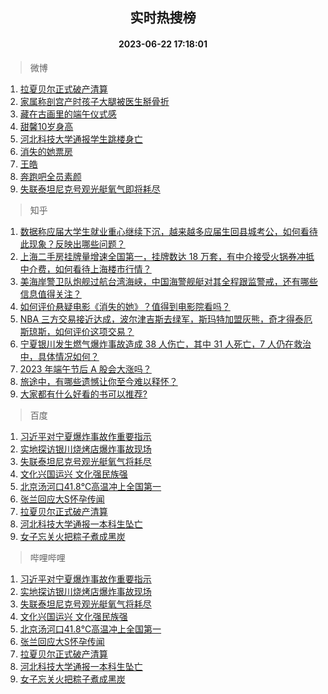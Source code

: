 <div align="center"><h2>实时热搜榜</h2><h4>2023-06-22 17:18:01</h4></div>

> 微博  

1. [拉夏贝尔正式破产清算](https://s.weibo.com/weibo?q=%23%E6%8B%89%E5%A4%8F%E8%B4%9D%E5%B0%94%E6%AD%A3%E5%BC%8F%E7%A0%B4%E4%BA%A7%E6%B8%85%E7%AE%97%23&t=31&band_rank=1&Refer=top)<br />
2. [家属称剖宫产时孩子大腿被医生掰骨折](https://s.weibo.com/weibo?q=%23%E5%AE%B6%E5%B1%9E%E7%A7%B0%E5%89%96%E5%AE%AB%E4%BA%A7%E6%97%B6%E5%AD%A9%E5%AD%90%E5%A4%A7%E8%85%BF%E8%A2%AB%E5%8C%BB%E7%94%9F%E6%8E%B0%E9%AA%A8%E6%8A%98%23&t=31&band_rank=2&Refer=top)<br />
3. [藏在古画里的端午仪式感](https://s.weibo.com/weibo?q=%23%E8%97%8F%E5%9C%A8%E5%8F%A4%E7%94%BB%E9%87%8C%E7%9A%84%E7%AB%AF%E5%8D%88%E4%BB%AA%E5%BC%8F%E6%84%9F%23&t=31&band_rank=3&Refer=top)<br />
4. [甜馨10岁身高](https://s.weibo.com/weibo?q=%23%E7%94%9C%E9%A6%A810%E5%B2%81%E8%BA%AB%E9%AB%98%23&t=31&band_rank=4&Refer=top)<br />
5. [河北科技大学通报学生跳楼身亡](https://s.weibo.com/weibo?q=%23%E6%B2%B3%E5%8C%97%E7%A7%91%E6%8A%80%E5%A4%A7%E5%AD%A6%E9%80%9A%E6%8A%A5%E5%AD%A6%E7%94%9F%E8%B7%B3%E6%A5%BC%E8%BA%AB%E4%BA%A1%23&t=31&band_rank=5&Refer=top)<br />
6. [消失的她票房](https://s.weibo.com/weibo?q=%E6%B6%88%E5%A4%B1%E7%9A%84%E5%A5%B9%E7%A5%A8%E6%88%BF&t=31&band_rank=6&Refer=top)<br />
7. [王皓](https://s.weibo.com/weibo?q=%E7%8E%8B%E7%9A%93&t=31&band_rank=7&Refer=top)<br />
8. [奔跑吧全员素颜](https://s.weibo.com/weibo?q=%23%E5%A5%94%E8%B7%91%E5%90%A7%E5%85%A8%E5%91%98%E7%B4%A0%E9%A2%9C%23&t=31&band_rank=8&Refer=top)<br />
9. [失联泰坦尼克号观光艇氧气即将耗尽](https://s.weibo.com/weibo?q=%23%E5%A4%B1%E8%81%94%E6%B3%B0%E5%9D%A6%E5%B0%BC%E5%85%8B%E5%8F%B7%E8%A7%82%E5%85%89%E8%89%87%E6%B0%A7%E6%B0%94%E5%8D%B3%E5%B0%86%E8%80%97%E5%B0%BD%23&t=31&band_rank=9&Refer=top)<br />

> 知乎  

1. [数据称应届大学生就业重心继续下沉，越来越多应届生回县城考公，如何看待此现象？反映出哪些问题？](https://www.zhihu.com/question/607781746)<br />
2. [上海二手房挂牌量增速全国第一，挂牌数达 18 万套，有中介接受火锅券冲抵中介费，如何看待上海楼市行情？](https://www.zhihu.com/question/607907674)<br />
3. [美海岸警卫队炮舰过航台湾海峡，中国海警舰艇对其全程跟监警戒，还有哪些信息值得关注？](https://www.zhihu.com/question/607981759)<br />
4. [如何评价悬疑电影《消失的她》？值得到电影院看吗？](https://www.zhihu.com/question/607961545)<br />
5. [NBA 三方交易接近达成，波尔津吉斯去绿军，斯玛特加盟灰熊，奇才得泰厄斯琼斯，如何评价这项交易？](https://www.zhihu.com/question/607968898)<br />
6. [宁夏银川发生燃气爆炸事故造成 38 人伤亡，其中 31 人死亡，7 人仍在救治中，具体情况如何？](https://www.zhihu.com/question/607961203)<br />
7. [2023 年端午节后 A 股会大涨吗？](https://www.zhihu.com/question/607909550)<br />
8. [旅途中，有哪些遗憾让你至今难以释怀？](https://www.zhihu.com/question/21038225)<br />
9. [大家都有什么好看的书可以推荐?](https://www.zhihu.com/question/603748072)<br />

> 百度  

1. [习近平对宁夏爆炸事故作重要指示](https://www.baidu.com/s?wd=%E4%B9%A0%E8%BF%91%E5%B9%B3%E5%AF%B9%E5%AE%81%E5%A4%8F%E7%88%86%E7%82%B8%E4%BA%8B%E6%95%85%E4%BD%9C%E9%87%8D%E8%A6%81%E6%8C%87%E7%A4%BA&sa=fyb_news&rsv_dl=fyb_news)<br />
2. [实地探访银川烧烤店爆炸事故现场](https://www.baidu.com/s?wd=%E5%AE%9E%E5%9C%B0%E6%8E%A2%E8%AE%BF%E9%93%B6%E5%B7%9D%E7%83%A7%E7%83%A4%E5%BA%97%E7%88%86%E7%82%B8%E4%BA%8B%E6%95%85%E7%8E%B0%E5%9C%BA&sa=fyb_news&rsv_dl=fyb_news)<br />
3. [失联泰坦尼克号观光艇氧气将耗尽](https://www.baidu.com/s?wd=%E5%A4%B1%E8%81%94%E6%B3%B0%E5%9D%A6%E5%B0%BC%E5%85%8B%E5%8F%B7%E8%A7%82%E5%85%89%E8%89%87%E6%B0%A7%E6%B0%94%E5%B0%86%E8%80%97%E5%B0%BD&sa=fyb_news&rsv_dl=fyb_news)<br />
4. [文化兴国运兴 文化强民族强](https://www.baidu.com/s?wd=%E6%96%87%E5%8C%96%E5%85%B4%E5%9B%BD%E8%BF%90%E5%85%B4+%E6%96%87%E5%8C%96%E5%BC%BA%E6%B0%91%E6%97%8F%E5%BC%BA&sa=fyb_news&rsv_dl=fyb_news)<br />
5. [北京汤河口41.8℃高温冲上全国第一](https://www.baidu.com/s?wd=%E5%8C%97%E4%BA%AC%E6%B1%A4%E6%B2%B3%E5%8F%A341.8%E2%84%83%E9%AB%98%E6%B8%A9%E5%86%B2%E4%B8%8A%E5%85%A8%E5%9B%BD%E7%AC%AC%E4%B8%80&sa=fyb_news&rsv_dl=fyb_news)<br />
6. [张兰回应大S怀孕传闻](https://www.baidu.com/s?wd=%E5%BC%A0%E5%85%B0%E5%9B%9E%E5%BA%94%E5%A4%A7S%E6%80%80%E5%AD%95%E4%BC%A0%E9%97%BB&sa=fyb_news&rsv_dl=fyb_news)<br />
7. [拉夏贝尔正式破产清算](https://www.baidu.com/s?wd=%E6%8B%89%E5%A4%8F%E8%B4%9D%E5%B0%94%E6%AD%A3%E5%BC%8F%E7%A0%B4%E4%BA%A7%E6%B8%85%E7%AE%97&sa=fyb_news&rsv_dl=fyb_news)<br />
8. [河北科技大学通报一本科生坠亡](https://www.baidu.com/s?wd=%E6%B2%B3%E5%8C%97%E7%A7%91%E6%8A%80%E5%A4%A7%E5%AD%A6%E9%80%9A%E6%8A%A5%E4%B8%80%E6%9C%AC%E7%A7%91%E7%94%9F%E5%9D%A0%E4%BA%A1&sa=fyb_news&rsv_dl=fyb_news)<br />
9. [女子忘关火把粽子煮成黑炭](https://www.baidu.com/s?wd=%E5%A5%B3%E5%AD%90%E5%BF%98%E5%85%B3%E7%81%AB%E6%8A%8A%E7%B2%BD%E5%AD%90%E7%85%AE%E6%88%90%E9%BB%91%E7%82%AD&sa=fyb_news&rsv_dl=fyb_news)<br />

> 哔哩哔哩  

1. [习近平对宁夏爆炸事故作重要指示](https://www.baidu.com/s?wd=%E4%B9%A0%E8%BF%91%E5%B9%B3%E5%AF%B9%E5%AE%81%E5%A4%8F%E7%88%86%E7%82%B8%E4%BA%8B%E6%95%85%E4%BD%9C%E9%87%8D%E8%A6%81%E6%8C%87%E7%A4%BA&sa=fyb_news&rsv_dl=fyb_news)<br />
2. [实地探访银川烧烤店爆炸事故现场](https://www.baidu.com/s?wd=%E5%AE%9E%E5%9C%B0%E6%8E%A2%E8%AE%BF%E9%93%B6%E5%B7%9D%E7%83%A7%E7%83%A4%E5%BA%97%E7%88%86%E7%82%B8%E4%BA%8B%E6%95%85%E7%8E%B0%E5%9C%BA&sa=fyb_news&rsv_dl=fyb_news)<br />
3. [失联泰坦尼克号观光艇氧气将耗尽](https://www.baidu.com/s?wd=%E5%A4%B1%E8%81%94%E6%B3%B0%E5%9D%A6%E5%B0%BC%E5%85%8B%E5%8F%B7%E8%A7%82%E5%85%89%E8%89%87%E6%B0%A7%E6%B0%94%E5%B0%86%E8%80%97%E5%B0%BD&sa=fyb_news&rsv_dl=fyb_news)<br />
4. [文化兴国运兴 文化强民族强](https://www.baidu.com/s?wd=%E6%96%87%E5%8C%96%E5%85%B4%E5%9B%BD%E8%BF%90%E5%85%B4+%E6%96%87%E5%8C%96%E5%BC%BA%E6%B0%91%E6%97%8F%E5%BC%BA&sa=fyb_news&rsv_dl=fyb_news)<br />
5. [北京汤河口41.8℃高温冲上全国第一](https://www.baidu.com/s?wd=%E5%8C%97%E4%BA%AC%E6%B1%A4%E6%B2%B3%E5%8F%A341.8%E2%84%83%E9%AB%98%E6%B8%A9%E5%86%B2%E4%B8%8A%E5%85%A8%E5%9B%BD%E7%AC%AC%E4%B8%80&sa=fyb_news&rsv_dl=fyb_news)<br />
6. [张兰回应大S怀孕传闻](https://www.baidu.com/s?wd=%E5%BC%A0%E5%85%B0%E5%9B%9E%E5%BA%94%E5%A4%A7S%E6%80%80%E5%AD%95%E4%BC%A0%E9%97%BB&sa=fyb_news&rsv_dl=fyb_news)<br />
7. [拉夏贝尔正式破产清算](https://www.baidu.com/s?wd=%E6%8B%89%E5%A4%8F%E8%B4%9D%E5%B0%94%E6%AD%A3%E5%BC%8F%E7%A0%B4%E4%BA%A7%E6%B8%85%E7%AE%97&sa=fyb_news&rsv_dl=fyb_news)<br />
8. [河北科技大学通报一本科生坠亡](https://www.baidu.com/s?wd=%E6%B2%B3%E5%8C%97%E7%A7%91%E6%8A%80%E5%A4%A7%E5%AD%A6%E9%80%9A%E6%8A%A5%E4%B8%80%E6%9C%AC%E7%A7%91%E7%94%9F%E5%9D%A0%E4%BA%A1&sa=fyb_news&rsv_dl=fyb_news)<br />
9. [女子忘关火把粽子煮成黑炭](https://www.baidu.com/s?wd=%E5%A5%B3%E5%AD%90%E5%BF%98%E5%85%B3%E7%81%AB%E6%8A%8A%E7%B2%BD%E5%AD%90%E7%85%AE%E6%88%90%E9%BB%91%E7%82%AD&sa=fyb_news&rsv_dl=fyb_news)<br />
